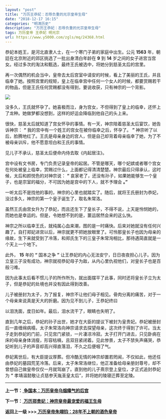 ```yaml
---
layout: "post"
title: "万历王恭妃：忍辱负重的光宗皇帝生母"
date: "2018-12-17 16:15"
categories: "明清历史"
description: "万历王恭妃：忍辱负重的光宗皇帝生母"
tags: 万历皇帝 王恭妃 明光宗
url: https://www.y5000.com/zgls/mq/24368.html
---
```






恭妃本姓王，是河北直隶人士，在一个寒门子弟的家庭中出生。公元 **1563** 年，朝廷在北京附近的郊区挑选了一批出身清白年龄在 **9** 到
**14** 岁之间的女子进宫当宫女。经过多次的淘汰和甄选，最终王氏被选中，将她分到慈圣太后的宫里。

再一次偶然的机会当中，皇帝去太后宫室中请安的时候，看上了美丽的王氏，并且临幸了她。按照宫里的规矩，皇上在临幸宫中任何一个女人的时候，都要赏赐若干的物品，但是王氏任何赏赐都没有得到，要说收获，只有神宗的一个背影。

![](https://img.y5000.com/uploads/allimg/170727/12-1FHG30231E4.jpg)

没多久，王氏就怀孕了。她喜极而泣，身为宫女，不但得到了皇上的临幸，还怀上了龙种。她做梦都没想到，这样的好运会降临到他自己的头上来。

很快，慈圣太后就知道了宫女怀孕的事情。有一天，神宗陪着慈圣太后宴饮，她告诉神宗： **“** 我的宫中有一个姓王的宫女在被你临幸之后，怀孕了。 **”**
神宗听了以后，脸腾地红了。王氏是母亲身边的宫人，但是自己却背着母亲临幸了她，为了不被母亲训斥，他不愿意坦白和王氏的事情。

见儿子不承认，慈圣太后便命内侍去取《内起居注》。

宫中设有文书房，专门负责记录皇帝的起居。不管是哪天，哪个妃嫔或者哪个宫女在何处被皇上临幸，赏赐过什么，上面都记得清清楚楚。神宗最后只得承认，这时候，太后和颜悦色的对神宗说：
**“** 哀家老了，还没有孙子，如果她能够生一个皇子，也是宗室的福分，不可因为她是宫中的下人，就不予理会 **。”**

一听太后不是找他的事的，神宗的心里也就踏实了。随后，就将王氏册封为恭妃，没过多久，神宗的第一个皇子诞生了，取名朱常洛。

虽然王氏由宫女升为了恭妃，而且还生下了皇长子，不得不说，上天是怜悯她的，而她也是幸运的。但是，令她想不到的是，噩运居然会来的这么快。

神宗之所以临幸王氏，就纯属心血来潮，图的是一时痛快。后来对她就没有任何兴趣了。自打郑妃进宫以后，神宗就更不把她放眼里了。可怜那皇长子也因为母亲的缘故，生下来就受到了冷落，和郑氏生下的三皇子朱常洵相比，那待遇简直就是一个天上一个地下。

此外， **15** 年的 **“** 国本之争 **”**
让王恭妃的内心无法安宁，日日夜夜担心儿子。因为立皇三子没有成功，神宗就视恭妃母子为敌，从内心里仇视他们，对皇长子也是百般刁难。

因为此事太后看不惯儿子的所作所为，就出面摆平了此事，同时还将皇长子立为太子，但是恭妃的处境也并没有因此得到改善。

儿子被册封为太子，为了报复，神宗不让他们母子相见。骨肉分离的痛苦，对于一个母亲来说真是天大的折磨。因为见不到儿子，王恭妃终曰

以泪洗面，度日如年。最后，泪水流干了，眼睛也失明了。

直到几年之后，恭妃的孙子出世，她才在大臣的提议下被封为皇贵妃。恭妃被册封后一直缠绵病榻，太子朱常洛向神宗请求去探望母亲，这次终于得到了许可。当太子走到恭妃的门前，只见宫门紧锁，一片凄凉冷寂。太子打开门进去，只见卧病在床的母亲身体消瘦，形容枯槁，且双目紧闭着。见此惨景，太子不禁失声痛哭，恭妃听到儿子的声音却高兴得直落泪，不久之后便咽了气。

恭妃离世后，有大臣提议厚葬。但冷酷无情的神宗却置若罔闻，不仅如此，他还任由恭妃的墓园荒芜冷落。后来，太子朱常洛继位，他正准备给母亲册封尊号，却不曾想自己做皇帝仅仅一月就驾崩了。直到他的儿子熹宗登上皇位，才正式追封恭妃为
**“** 孝靖温懿敬让贞慈参天胤圣皇太后”，并将她的陵寝迁葬至定陵。

* * *

**上一节：**[ **争国本：万历皇帝乌烟瘴气的后宫**](https://www.y5000.com/zgls/mq/24367.html)

**下一节：**[ **万历郑贵妃：神宗皇帝最宠爱的福王生母**](https://www.y5000.com/zgls/mq/24369.html)

**返回上一级 >>>**[
**万历皇帝朱翊钧：28年不上朝的酒色皇帝**](https://www.y5000.com/zgls/mq/24361.html)
